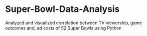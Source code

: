 # Super-Bowl-Data-Analysis
Analyzed and visualized correlation between TV viewership, game outcomes and, ad costs of 52 Super Bowls using Python 

